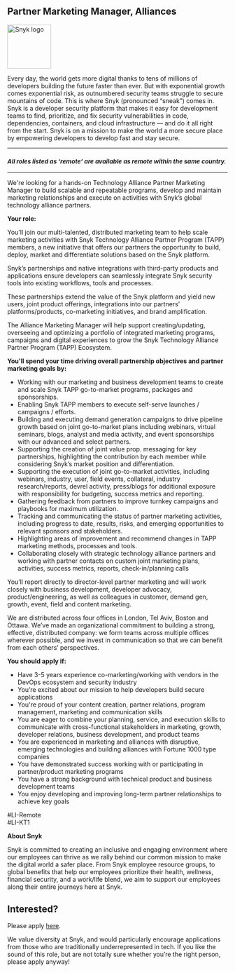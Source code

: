 Partner Marketing Manager, Alliances
---

<img src="https://res.cloudinary.com/snyk/image/upload/v1537345894/press-kit/brand/logo-black.png" width="100" alt="Snyk logo" />

<div class="content-intro"><p><span style="font-weight: 400;">Every day, the world gets more digital thanks to tens of millions of developers building the future faster than ever. But with exponential growth comes exponential risk, as outnumbered security teams struggle to secure mountains of code. This is where Snyk (pronounced “sneak”) comes in. Snyk is a developer security platform that makes it easy for development teams to find, prioritize, and fix security vulnerabilities in code, dependencies, containers, and cloud infrastructure — and do it all right from the start. Snyk is on a mission to make the world a more secure place by empowering developers to develop fast and stay secure.</span></p></div><hr>
<h3><em><strong><sub>All roles listed as ‘remote’ are available as remote within the same country.</sub></strong></em></h3>
<hr>
<p><span style="font-weight: 400;">We're looking for a hands-on Technology Alliance Partner Marketing Manager to build scalable and repeatable programs, develop and maintain marketing relationships and execute on activities with Snyk’s global technology alliance partners.&nbsp;</span></p>
<p><strong>Your role:</strong></p>
<p><span style="font-weight: 400;">You'll join our multi-talented, distributed marketing team to help scale marketing activities with Snyk Technology Alliance Partner Program (TAPP) members, a new initiative that offers our partners the opportunity to build, deploy, market and differentiate solutions based on the Snyk platform.&nbsp;</span></p>
<p><span style="font-weight: 400;">Snyk’s partnerships and native integrations with third-party products and applications ensure developers can seamlessly integrate Snyk security tools into existing workflows, tools and processes.</span></p>
<p><span style="font-weight: 400;">These partnerships extend the value of the Snyk platform and yield new users, joint product offerings, integrations into our partners’ platforms/products, co-marketing initiatives, and brand amplification.&nbsp;&nbsp;&nbsp;</span></p>
<p><span style="font-weight: 400;">The Alliance Marketing Manager will help support creating/updating, overseeing and optimizing a portfolio of integrated marketing programs, campaigns and digital experiences to grow the Snyk Technology Alliance Partner Program (TAPP) Ecosystem.</span></p>
<p><strong>You'll spend your time driving overall partnership objectives and partner marketing goals by:</strong></p>
<ul>
<li style="font-weight: 400;"><span style="font-weight: 400;">Working with our marketing and business development teams to create and scale Snyk TAPP go-to-market programs, packages and sponsorships.</span></li>
<li style="font-weight: 400;"><span style="font-weight: 400;">Enabling Snyk TAPP members to execute self-serve launches / campaigns / efforts.</span></li>
<li style="font-weight: 400;"><span style="font-weight: 400;">Building and executing demand generation campaigns to drive pipeline growth based on joint go-to-market plans including webinars, virtual seminars, blogs, analyst and media activity, and event sponsorships with our advanced and select partners.</span></li>
<li style="font-weight: 400;"><span style="font-weight: 400;">Supporting the creation of joint value prop. messaging for key partnerships, highlighting the contribution by each member while considering Snyk’s market position and differentiation.</span></li>
<li style="font-weight: 400;"><span style="font-weight: 400;">Supporting the execution of joint go-to-market activities, including webinars, industry, user, field events, collateral, industry research/reports, devrel activity, press/blogs for additional exposure with responsibility for budgeting, success metrics and reporting.&nbsp;</span></li>
<li style="font-weight: 400;"><span style="font-weight: 400;">Gathering feedback from partners to improve turnkey campaigns and playbooks for maximum utilization.</span></li>
<li style="font-weight: 400;"><span style="font-weight: 400;">Tracking and communicating the status of partner marketing activities, including progress to date, results, risks, and emerging opportunities to relevant sponsors and stakeholders.</span></li>
<li style="font-weight: 400;"><span style="font-weight: 400;">Highlighting areas of improvement and recommend changes in TAPP marketing methods, processes and tools.</span></li>
<li style="font-weight: 400;"><span style="font-weight: 400;">Collaborating closely with strategic technology alliance partners and working with partner contacts on custom joint marketing plans, activities, success metrics, reports, check-in/planning calls&nbsp;&nbsp;&nbsp;</span></li>
</ul>
<p><span style="font-weight: 400;">You’ll report directly to director-level partner marketing and will work closely with business development, developer advocacy, product/engineering, as well as colleagues in customer, demand gen, growth, event, field and content marketing.</span></p>
<p><span style="font-weight: 400;">We are distributed across four offices in London, Tel Aviv, Boston and Ottawa. We’ve made an organizational commitment to building a strong, effective, distributed company: we form teams across multiple offices wherever possible, and we invest in communication so that we can benefit from each others’ perspectives.&nbsp;</span></p>
<p><strong>You should apply if:</strong></p>
<ul>
<li style="font-weight: 400;"><span style="font-weight: 400;">Have 3-5 years experience co-marketing/working with vendors in the DevOps ecosystem and security industry&nbsp;</span></li>
<li style="font-weight: 400;"><span style="font-weight: 400;">You’re excited about our mission to help developers build secure applications&nbsp;&nbsp;</span></li>
<li style="font-weight: 400;"><span style="font-weight: 400;">You're proud of your content creation, partner relations, program management, marketing and communication skills</span></li>
<li style="font-weight: 400;"><span style="font-weight: 400;">You are eager to combine your planning, service, and execution skills to communicate with cross-functional stakeholders in marketing, growth, developer relations, business development, and product teams</span></li>
<li style="font-weight: 400;"><span style="font-weight: 400;">You are experienced in marketing and alliances with disruptive, emerging technologies and building alliances with Fortune 1000 type companies</span></li>
<li style="font-weight: 400;"><span style="font-weight: 400;">You have demonstrated success working with or participating in partner/product marketing programs&nbsp;</span></li>
<li style="font-weight: 400;"><span style="font-weight: 400;">You have a strong background with technical product and business development teams</span></li>
<li style="font-weight: 400;"><span style="font-weight: 400;">You enjoy developing and improving long-term partner relationships to achieve key goals</span></li>
</ul>
<p><span style="font-weight: 400;">#LI-Remote<br>#LI-KT1</span></p><div class="content-conclusion"><p><strong>About Snyk</strong></p>
<p><strong><span style="font-weight: 400;">Snyk is committed to creating an inclusive and engaging environment where our employees can thrive as we rally behind our common mission to make the digital world a safer place. From Snyk employee resource groups, to global benefits that help our employees prioritize their health, wellness, financial security, and a work/life blend, we aim to support our employees along their entire journeys here at Snyk. </span></strong></p></div>

Interested?
---

Please apply [here](https://boards.greenhouse.io/snyk/jobs/6370000002#app).

We value diversity at Snyk, and would particularly encourage applications from those who are traditionally underrepresented in tech.
If you like the sound of this role, but are not totally sure whether you’re the right person, please apply anyway!
